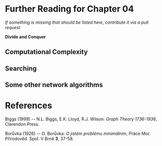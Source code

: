 # Further Reading for Chapter 04
*If something is missing that should be listed here, contribute it via a pull request*

**Divide and Conquer**

## Computational Complexity

## Searching 

## Some other network algorithms

# References

Biggs (1999) -- N.L. Biggs, E.K. Lloyd, R.J. Wilson: *Graph Theory 1736-1936*, Clarendon Press. 

Borůvka (1926) -- O. Borůvka: *O jistém problému minimálním*, Práce Mor. Přírodověd. Spol. V Brně **3**, 37-58.  
